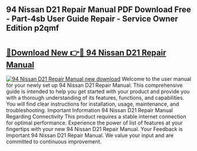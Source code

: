 ## 94 Nissan D21 Repair Manual PDF Download Free - Part-4sb User Guide Repair - Service Owner Edition p2qmf

# <h2><a href="http://bc52010.oget.top/?id=94+Nissan+D21+Repair+Manual">🔗Download New 👉🔴 94 Nissan D21 Repair Manual</a></h2>

[![94 Nissan D21 Repair Manual new download](https://i.imgur.com/5g1atiW.png)](http://bc52010.oget.top/?id=94+Nissan+D21+Repair+Manual)
Welcome to the user manual for your newly set up 94 Nissan D21 Repair Manual. This comprehensive guide is intended to help you get started with your product and provide you with a thorough understanding of its features, functions, and capabilities. You will find clear instructions for installation, usage, maintenance, and troubleshooting. Important Information 94 Nissan D21 Repair Manual Regarding Connectivity This product requires a stable internet connection for optimal performance. Experience the power of list of features at your fingertips with your new 94 Nissan D21 Repair Manual. Your Feedback is Important 94 Nissan D21 Repair Manual. We value your input and are committed to continuous improvement.
